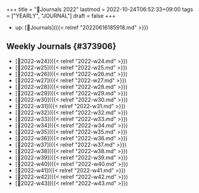 +++
title = "📅Journals 2022"
lastmod = 2022-10-24T06:52:33+09:00
tags = ["YEARLY", "JOURNAL"]
draft = false
+++

-   up: [📂Journals]({{< relref "20220616185918.md" >}})


## Weekly Journals {#373906}

-   [📓2022-w24]({{< relref "2022-w24.md" >}})
-   [📓2022-w25]({{< relref "2022-w25.md" >}})
-   [📓2022-w26]({{< relref "2022-w26.md" >}})
-   [📓2022-w27]({{< relref "2022-w27.md" >}})
-   [📓2022-w28]({{< relref "2022-w28.md" >}})
-   [📓2022-w29]({{< relref "2022-w29.md" >}})
-   [📓2022-w30]({{< relref "2022-w30.md" >}})
-   [📓2022-w31]({{< relref "2022-w31.md" >}})
-   [📓2022-w32]({{< relref "2022-w32.md" >}})
-   [📓2022-w33]({{< relref "2022-w33.md" >}})
-   [📓2022-w34]({{< relref "2022-w34.md" >}})
-   [📓2022-w35]({{< relref "2022-w35.md" >}})
-   [📓2022-w36]({{< relref "2022-w36.md" >}})
-   [📓2022-w37]({{< relref "2022-w37.md" >}})
-   [📓2022-w38]({{< relref "2022-w38.md" >}})
-   [📓2022-w39]({{< relref "2022-w39.md" >}})
-   [📓2022-w40]({{< relref "2022-w40.md" >}})
-   [📓2022-w41]({{< relref "2022-w41.md" >}})
-   [📓2022-w42]({{< relref "2022-w42.md" >}})
-   [📓2022-w43]({{< relref "2022-w43.md" >}})

